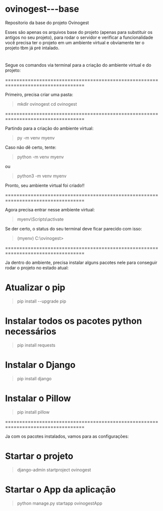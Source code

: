 # ovinogest---base

Repositorio da base do projeto Ovinogest

Esses são apenas os arquivos base do projeto (apenas para substituir os antigos no seu projeto), para rodar o servidor e verificar a funcionalidade você precisa ter o projeto em um ambiente virtual e obviamente ter o projeto tbm já pré intalado. 

# 

Segue os comandos via terminal para a criação do ambiente virtual e do projeto:

==================================================================================

Primeiro, precisa criar uma pasta:

> mkdir ovinogest
> cd ovinogest

==================================================================================

Partindo para a criação do ambiente virtual:

> py -m venv myenv

Caso não dê certo, tente:

> python -m venv myenv

ou

> python3 -m venv myenv

Pronto, seu ambiente virtual foi criado!!

==================================================================================

Agora precisa entrar nesse ambiente virtual:

> myenv\Scripts\activate

Se der certo, o status do seu terminal deve ficar parecido com isso:

> (myenv) C:\ovinogest>

==================================================================================

Ja dentro do ambiente, precisa instalar alguns pacotes nele para conseguir rodar o
projeto no estado atual:

# Atualizar o pip 

> pip install --upgrade pip

# Instalar todos os pacotes python necessários
 
> pip install requests

# Instalar o Django

> pip install django

# Instalar o Pillow

> pip install pillow

==================================================================================

Ja com os pacotes instalados, vamos para as configurações:

# Startar o projeto

> django-admin startproject ovinogest

# Startar o App da aplicação

> python manage.py startapp ovinogestApp

#
